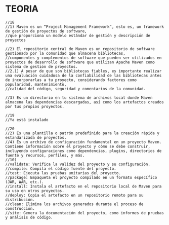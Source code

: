 # TEORIA
    //18
    //1) Maven es un “Project Management Framework”, esto es, un framework de gestión de proyectos de software, 
    //que proporciona un modelo estándar de gestión y descripción de proyectos

    //2) El repositorio central de Maven es un repositorio de software gestionado por la comunidad que almacena bibliotecas, 
    //componentes y complementos de software que pueden ser utilizados en proyectos de desarrollo de software que utilizan Apache Maven como sistema de gestión de proyectos.
    //2.1) A pesar de que son bibliotecas fiables, es importante realizar una evaluación cuidadosa de la confiabilidad de las bibliotecas antes de incorporarlas a tu proyecto, considerando factores como popularidad, mantenimiento, 
    //calidad del código, seguridad y comentarios de la comunidad.

    //3) Es un directorio en tu sistema de archivos local donde Maven almacena las dependencias descargadas, así como los artefactos creados por tus propios proyectos.
    
    //19
    //Ya está instalado

    //20
    //2) Es una plantilla o patrón predefinido para la creación rápida y estandarizada de proyectos. 
    //4) Es un archivo de configuración fundamental en un proyecto Maven. Contiene información sobre el proyecto y cómo se debe construir, incluyendo configuraciones como dependencias, plugins, directorios de fuente y recursos, perfiles, y más. 
    //10) 
    //validate: Verifica la validez del proyecto y su configuración.
    //compile: Compila el código fuente del proyecto.
    //test: Ejecuta las pruebas unitarias del proyecto.
    //package: Empaqueta el proyecto compilado en un formato específico (JAR, WAR, etc.).
    //install: Instala el artefacto en el repositorio local de Maven para su uso en otros proyectos.
    //deploy: Copia el artefacto en un repositorio remoto para su distribución.
    //clean: Elimina los archivos generados durante el proceso de construcción.
    //site: Genera la documentación del proyecto, como informes de pruebas y análisis de código.